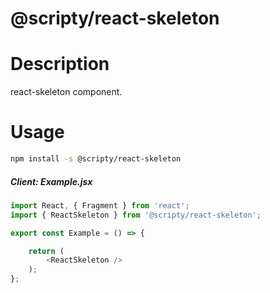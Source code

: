 # @scripty/react-skeleton

# Description

react-skeleton component.

# Usage
```bash
npm install -s @scripty/react-skeleton
```

##### Client: Example.jsx

```javascript
import React, { Fragment } from 'react';
import { ReactSkeleton } from '@scripty/react-skeleton';

export const Example = () => {

    return (
        <ReactSkeleton />
    );
};
```
